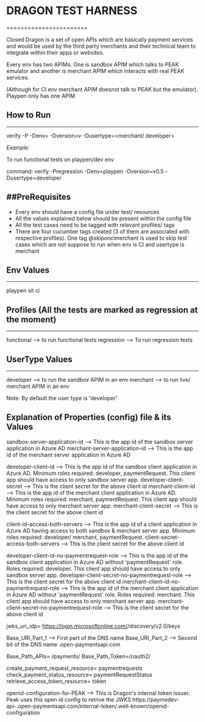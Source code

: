 # DRAGON TEST HARNESS
=======================

Closed Dragon is a set of open APIs which are basically payment services and would be used by the third party merchants and their technical team to integrate within their apps or websites.

Every env has two APIMs. One is sandbox APIM which talks to PEAK emulator and another is merchant APIM which interacts with real PEAK services.

(Although for CI env merchant APIM doesnot talk to PEAK but the emulator). Playpen only has one APIM

## How to Run
---------------

verify -P<profile> -Denv=<Env Name> -Dversion=v<version number> -Dusertype=<merchant/ developer>

<i>Example: </i>

To run functional tests on playpen/dev env

command: verify -Pregression -Denv=playpen -Dversion=v0.5 -Dusertype=developer


##PreRequisites
-----------------

- Every env should have a config file under test/ resources
- All the values explained below should be present within the config file
- All the test cases need to be tagged with relevant profiles/ tags
- There are four cucumber tags created (3 of them are associated with respective profiles). One tag @skiponcimerchant is used to skip test cases which are not suppose to run when env is CI and usertype is merchant


## Env Values
--------------
playpen
sit
ci

## Profiles (All the tests are marked as regression at the moment)
------------
functional --> to run functional tests
regression --> To run regression tests


## UserType Values
-------------------
developer --> to run the sandbox APIM in an env
merchant --> to run live/ merchant APIM in an env

Note: By default the user type is 'developer'


Explanation of Properties (config) file & its Values
-----------------------------------------------------

sandbox-server-application-id --> This is the app id of the sandbox server application in Azure AD
merchant-server-application-id --> This is the app id of the merchant server application in Azure AD

developer-client-id --> This is the app id of the sandbox client application in Azure AD. Minimum roles required: developer, paymentRequest. This client app should have access to only sandbox server app.
developer-client-secret --> This is the client secret for the above client id
merchant-client-id --> This is the app id of the merchant client application in Azure AD. Minimum roles required: merchant, paymentRequest. This client app should have access to only merchant server app.
merchant-client-secret --> This is the client secret for the above client id

client-id-access-both-servers --> This is the app id of a client application in Azure AD having access to both sandbox & merchant server app. Minimum roles required: developer/ merchant, paymentRequest.
client-secret-access-both-servers --> This is the client secret for the above client id

developer-client-id-no-paymentrequest-role --> This is the app id of the sandbox client application in Azure AD without 'paymentRequest' role. Roles required: developer. This client app should have access to only sandbox server app.
developer-client-secret-no-paymentrequest-role --> This is the client secret for the above client id
merchant-client-id-no-paymentrequest-role --> This is the app id of the merchant client application in Azure AD without 'paymentRequest' role. Roles required: merchant. This client app should have access to only merchant server app.
merchant-client-secret-no-paymentrequest-role --> This is the client secret for the above client id

jwks_uri_idp= https://login.microsoftonline.com/<Azure AD Tenant>/discovery/v2.0/keys

Base_URI_Part_1 --> First part of the DNS name
Base_URI_Part_2 --> Second bit of the DNS name
                    <env>.open-paymentsapi.com

Base_Path_APIs= /payments/
Base_Path_Token=/oauth2/

create_payment_request_resource= paymentrequests
check_payment_status_resource= paymentRequestStatus
retrieve_access_token_resource= token

openid-configuration-for-PEAK --> This is Dragon's internal token issuer. Peak uses this open id config to retrive the JWKS
                                  https://paymedev-api-<env>.open-paymentsapi.com/internal-token/.well-known/openid-configuration



